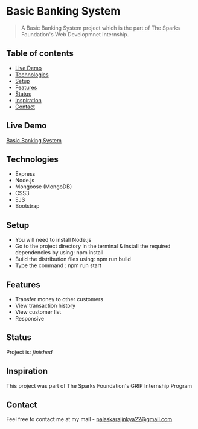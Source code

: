 # Basic Banking System

> A Basic Banking System project which is the part of The Sparks Foundation's Web Developmnet Internship.

## Table of contents

- [Live Demo](#live-demo)
- [Technologies](#technologies)
- [Setup](#setup)
- [Features](#features)
- [Status](#status)
- [Inspiration](#inspiration)
- [Contact](#contact)

## Live Demo

[Basic Banking System](https://tsf-digital-bank.herokuapp.com/)

## Technologies

- Express
- Node.js
- Mongoose (MongoDB)
- CSS3
- EJS
- Bootstrap

## Setup

* You will need to install Node.js
* Go to the project directory in the terminal & install the required dependencies by using: npm install
* Build the distribution files using: npm run build
* Type the command : npm run start


## Features

- Transfer money to other customers
- View transaction history
- View customer list
- Responsive

## Status

Project is:  _finished_

## Inspiration

This project was part of The Sparks Foundation's GRIP Internship Program

## Contact

Feel free to contact me at my mail - palaskarajinkya22@gmail.com

